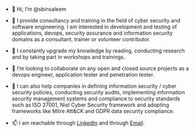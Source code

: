 - 👋 Hi, I’m @sbinsaleem

- 👀 I provide consultancy and training in the field of cyber security and software engineering. I am interested in development and testing of applications, devops, security assurance and information security domains as a consultant, trainer or volunteer contributor.

- 🌱 I constantly upgrade my knowledge by reading, conducting research and by taking part in workshops and trainings.

- 💞️ I’m looking to collaborate on any open and closed source projects as a devops engineer, application tester and penetration tester. 
- 💞️ I can also help companies in defining information security / cyber security policies, conducting security audits, implementing information security management systems and compliance to security standards such as ISO 27001, Nist Cyber Security framework and adopting frameworks like Mitre Att&CK and GDPR data security compliance.

- 📫 I am reachable through [LinkedIn](https://www.linkedin.com/in/saadbinsaleem) and through [Email](sbin.saleem@gmail.com).
